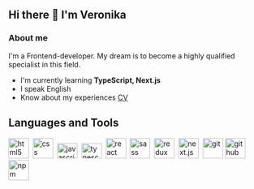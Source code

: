 ## Hi there 👋 I'm Veronika

### About me
I'm a Frontend-developer. 
My dream is to become a highly qualified specialist in this field.


- I'm currently learning **TypeScript, Next.js**
- I speak English
- Know about my experiences [CV](https://ulyanovsk.hh.ru/resume/719e3f50ff0cfb49df0039ed1f39547534374b)


## Languages and Tools

<img src="https://cdn.jsdelivr.net/gh/devicons/devicon@latest/icons/html5/html5-original-wordmark.svg" title="html5" width="40" height="40"/>&nbsp;
<img src="https://cdn.jsdelivr.net/gh/devicons/devicon@latest/icons/css3/css3-original-wordmark.svg" title="css" width="40" height="40"/>&nbsp;
<img src="https://cdn.jsdelivr.net/gh/devicons/devicon@latest/icons/javascript/javascript-original.svg" title="javascript" width="40" height="30"/>&nbsp;
<img src="https://cdn.jsdelivr.net/gh/devicons/devicon@latest/icons/typescript/typescript-original.svg" title="typescript" width="40" height="30"/>&nbsp;     <img src="https://cdn.jsdelivr.net/gh/devicons/devicon@latest/icons/react/react-original-wordmark.svg" title="react" width="40" height="40"/>&nbsp;
<img src="https://cdn.jsdelivr.net/gh/devicons/devicon@latest/icons/sass/sass-original.svg" title="sass" width="40" height="40"/>&nbsp; 
<img src="https://cdn.jsdelivr.net/gh/devicons/devicon@latest/icons/redux/redux-original.svg" title="redux" width="40" height="40"/>&nbsp;
<img src="https://cdn.jsdelivr.net/gh/devicons/devicon@latest/icons/nextjs/nextjs-original-wordmark.svg" title="next.js" width="40" height="40"/>&nbsp;
<img src="https://cdn.jsdelivr.net/gh/devicons/devicon@latest/icons/git/git-original-wordmark.svg" title="git" width="40" height="40"/>&nbsp;<img src="https://cdn.jsdelivr.net/gh/devicons/devicon@latest/icons/github/github-original-wordmark.svg" title="github" width="40" height="40"/>&nbsp;<img src="https://cdn.jsdelivr.net/gh/devicons/devicon@latest/icons/npm/npm-original-wordmark.svg" title="npm" width="40" height="40" />&nbsp;
                    